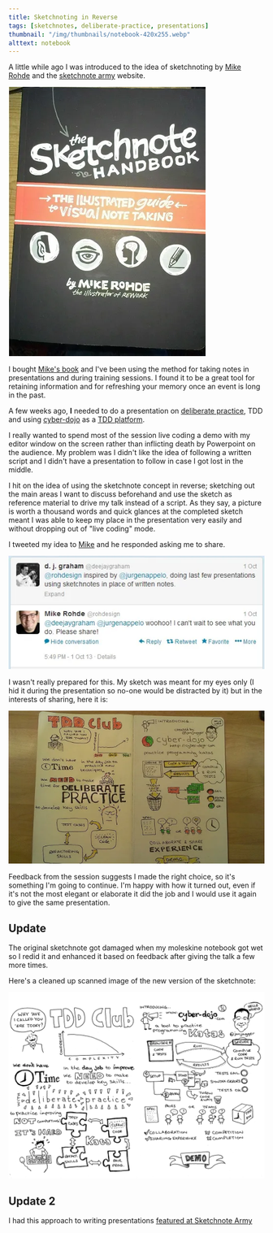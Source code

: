 ```yaml
---
title: Sketchnoting in Reverse
tags: [sketchnotes, deliberate-practice, presentations]
thumbnail: "/img/thumbnails/notebook-420x255.webp"
alttext: notebook
---
```


A little while ago I was introduced to the idea of sketchnoting by
<a href="http://rohdesign.com/">Mike Rohde</a> and the <a href="http://www.sketchnotearmy.com/">sketchnote army</a>
website.

![book](/img/posts/sketchnoting-in-reverse/sketchnote-handbook.webp)

I bought [Mike's book](http://rohdesign.com/book) and I've been using the
method for taking notes in presentations and during training sessions. I
found it to be a great tool for retaining information and for refreshing your
memory once an event is long in the past.

A few weeks ago, **I** needed to do a presentation on
[deliberate practice](http://jonjagger.blogspot.com/2011/02/deliberate-practice.html),
TDD and using [cyber-dojo](http://www.cyber-dojo.com/) as a
[TDD platform](http://jonjagger.blogspot.com/p/cyber-dojo_2380.html).

I really wanted to spend most of the session live coding a demo with my editor
window on the screen rather than inflicting death by Powerpoint on the audience.
My problem was I didn't like the idea of following a written script and I
didn't have a presentation to follow in case I got lost in the middle.

I hit on the idea of using the sketchnote concept in reverse; sketching out
the main areas I want to discuss beforehand and use the sketch as reference
material to drive my talk instead of a script. As they say, a picture is
worth a thousand words and quick glances at the completed sketch meant I was
able to keep my place in the presentation very easily and without dropping
out of "live coding" mode.

I tweeted my idea to [Mike](http://twitter.com/rohdesign) and he responded
asking me to share.

![tweet](/img/posts/sketchnoting-in-reverse/tweet-2013-10-01.webp)

I wasn't really prepared for this. My sketch was meant for my eyes only
(I hid it during the presentation so no-one would be distracted by it)
but in the interests of sharing, here it is:

<img src="/img/posts/sketchnoting-in-reverse/deliberate-practice-presentation-notes-lofi.webp" class="u-max-full-width" alt="Original sketchnote" />

Feedback from the session suggests I made the right choice, so it's something
I'm going to continue. I'm happy with how it turned out, even if it's not
the most elegant or elaborate it did the job and I would use it again to give
the same presentation.

## Update

The original sketchnote got damaged when my moleskine notebook got wet so I redid it
and enhanced it based on feedback after giving the talk a few more times.

Here's a cleaned up scanned image of the new version of the sketchnote:

<img src="/img/posts/sketchnoting-in-reverse/deliberate-practice-presentation-notes2-bw.webp" class="u-max-full-width" alt="Update sketchnote" />

## Update 2

I had this approach to writing presentations [featured at Sketchnote Army](http://sketchnotearmy.com/blog/2014/10/13/sketchnoting-in-reverse-derek-graham.html)

